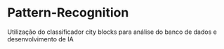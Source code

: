 # Pattern-Recognition
Utilização do classificador city blocks para análise do banco de dados e desenvolvimento de IA
